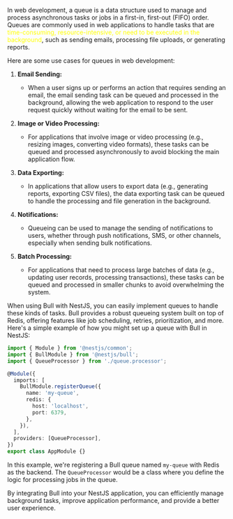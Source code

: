 In web development, a queue is a data structure used to manage and process asynchronous tasks or jobs in a first-in, first-out (FIFO) order. Queues are commonly used in web applications to handle tasks that are <span style="color:yellow">time-consuming, resource-intensive, or need to be executed in the background</span>, such as sending emails, processing file uploads, or generating reports.

Here are some use cases for queues in web development:

1. **Email Sending:**
   - When a user signs up or performs an action that requires sending an email, the email sending task can be queued and processed in the background, allowing the web application to respond to the user request quickly without waiting for the email to be sent.

2. **Image or Video Processing:**
   - For applications that involve image or video processing (e.g., resizing images, converting video formats), these tasks can be queued and processed asynchronously to avoid blocking the main application flow.

3. **Data Exporting:**
   - In applications that allow users to export data (e.g., generating reports, exporting CSV files), the data exporting task can be queued to handle the processing and file generation in the background.

4. **Notifications:**
   - Queueing can be used to manage the sending of notifications to users, whether through push notifications, SMS, or other channels, especially when sending bulk notifications.

5. **Batch Processing:**
   - For applications that need to process large batches of data (e.g., updating user records, processing transactions), these tasks can be queued and processed in smaller chunks to avoid overwhelming the system.



When using Bull with NestJS, you can easily implement queues to handle these kinds of tasks. Bull provides a robust queueing system built on top of Redis, offering features like job scheduling, retries, prioritization, and more. Here's a simple example of how you might set up a queue with Bull in NestJS:

```typescript
import { Module } from '@nestjs/common';
import { BullModule } from '@nestjs/bull';
import { QueueProcessor } from './queue.processor';

@Module({
  imports: [
    BullModule.registerQueue({
      name: 'my-queue',
      redis: {
        host: 'localhost',
        port: 6379,
      },
    }),
  ],
  providers: [QueueProcessor],
})
export class AppModule {}
```

In this example, we're registering a Bull queue named `my-queue` with Redis as the backend. The `QueueProcessor` would be a class where you define the logic for processing jobs in the queue.

By integrating Bull into your NestJS application, you can efficiently manage background tasks, improve application performance, and provide a better user experience.